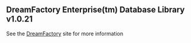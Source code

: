 ## DreamFactory Enterprise(tm) Database Library v1.0.21
See the [DreamFactory](https://www.dreamfactory.com/) site for more information
